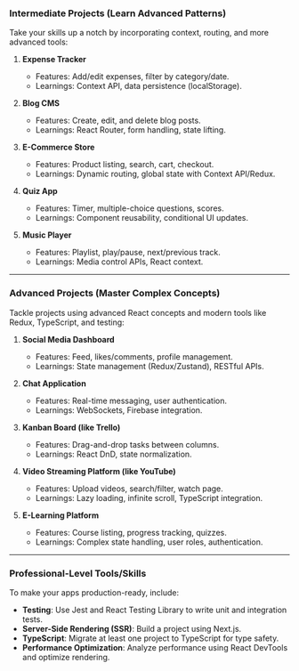 ### **Intermediate Projects (Learn Advanced Patterns)**  
Take your skills up a notch by incorporating context, routing, and more advanced tools:  
1. **Expense Tracker**  
   - Features: Add/edit expenses, filter by category/date.
   - Learnings: Context API, data persistence (localStorage).  

2. **Blog CMS**  
   - Features: Create, edit, and delete blog posts.
   - Learnings: React Router, form handling, state lifting.

3. **E-Commerce Store**  
   - Features: Product listing, search, cart, checkout.
   - Learnings: Dynamic routing, global state with Context API/Redux.  

4. **Quiz App**  
   - Features: Timer, multiple-choice questions, scores.
   - Learnings: Component reusability, conditional UI updates.

5. **Music Player**  
   - Features: Playlist, play/pause, next/previous track.
   - Learnings: Media control APIs, React context.

---

### **Advanced Projects (Master Complex Concepts)**  
Tackle projects using advanced React concepts and modern tools like Redux, TypeScript, and testing:  
1. **Social Media Dashboard**  
   - Features: Feed, likes/comments, profile management.
   - Learnings: State management (Redux/Zustand), RESTful APIs.

2. **Chat Application**  
   - Features: Real-time messaging, user authentication.
   - Learnings: WebSockets, Firebase integration.

3. **Kanban Board (like Trello)**  
   - Features: Drag-and-drop tasks between columns.
   - Learnings: React DnD, state normalization.

4. **Video Streaming Platform (like YouTube)**  
   - Features: Upload videos, search/filter, watch page.
   - Learnings: Lazy loading, infinite scroll, TypeScript integration.

5. **E-Learning Platform**  
   - Features: Course listing, progress tracking, quizzes.
   - Learnings: Complex state handling, user roles, authentication.

---

### **Professional-Level Tools/Skills**  
To make your apps production-ready, include:  
- **Testing**: Use Jest and React Testing Library to write unit and integration tests.  
- **Server-Side Rendering (SSR)**: Build a project using Next.js.  
- **TypeScript**: Migrate at least one project to TypeScript for type safety.  
- **Performance Optimization**: Analyze performance using React DevTools and optimize rendering.  

